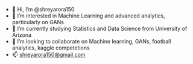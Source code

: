 - 👋 Hi, I’m @shreyarora150
- 👀 I’m interested in Machine Learning and advanced analytics, particularly on GANs
- 🌱 I’m currently studying Statistics and Data Science from University of Arizona
- 💞️ I’m looking to collaborate on Machine learning, GANs, football analytics, kaggle competetions 
- 📫 shreyarora150@gmail.com

<!---
shreyarora150/shreyarora150 is a ✨ special ✨ repository because its `README.md` (this file) appears on your GitHub profile.
You can click the Preview link to take a look at your changes.
--->
